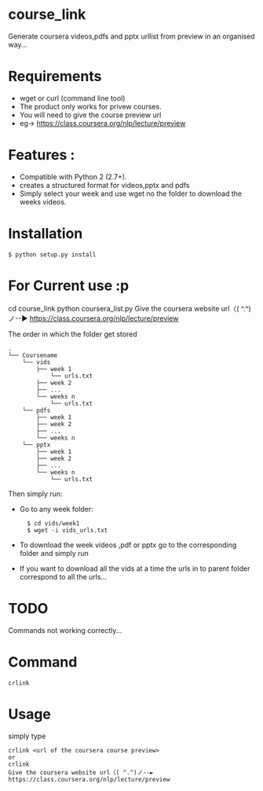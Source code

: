 course_link
===========

Generate coursera videos,pdfs and pptx urllist from preview in an organised way...

Requirements
============
* wget or curl (command line tool) 
* The product only works for privew courses.
* You will need to give the course preview url 
* eg-> https://class.coursera.org/nlp/lecture/preview

Features :
==========

* Compatible with Python 2 (2.7+).
* creates a structured format for videos,pptx and pdfs
* Simply select your week and use wget no the folder to download the weeks videos.


Installation
============
	$ python setup.py install


For Current use :p
===============
cd course_link
python coursera_list.py
Give the coursera website url〈( ^.^)ノ--► https://class.coursera.org/nlp/lecture/preview







The order in which the folder get stored


	.
	└── Coursename
	    └── vids
			├── week 1
				└── urls.txt
			├── week 2
			├── ...
			└── weeks n
				└── urls.txt
	    └── pdfs
			├── week 1
			├── week 2
			├── ...
			└── weeks n
	    └── pptx
			├── week 1
			├── week 2
			├── ...
			└── weeks n
				└── urls.txt


Then simply run:

* Go to any week folder:

		$ cd vids/week1 
		$ wget -i vids_urls.txt

* To download the week videos ,pdf or pptx go to the corresponding folder and simply run 


* If you want to download all the vids at a time the urls in to parent folder correspond to all the urls...


TODO
======
Commands not working correctly...

Command
=======
	crlink

Usage
=====
simply type

	crlink <url of the coursera course preview>
	or
	crlink
	Give the coursera website url〈( ^.^)ノ--► https://class.coursera.org/nlp/lecture/preview



